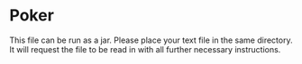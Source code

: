# Poker

This file can be run as a jar. Please place your text file in the same directory.
It will request the file to be read in with all further necessary instructions.
